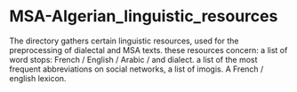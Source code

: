 # MSA-Algerian_linguistic_resources
The directory gathers certain linguistic resources, used for the preprocessing of dialectal and MSA texts.
these resources concern: a list of word stops: French / English / Arabic / and dialect.
a list of the most frequent abbreviations on social networks, a list of imogis.
A French / english lexicon.
